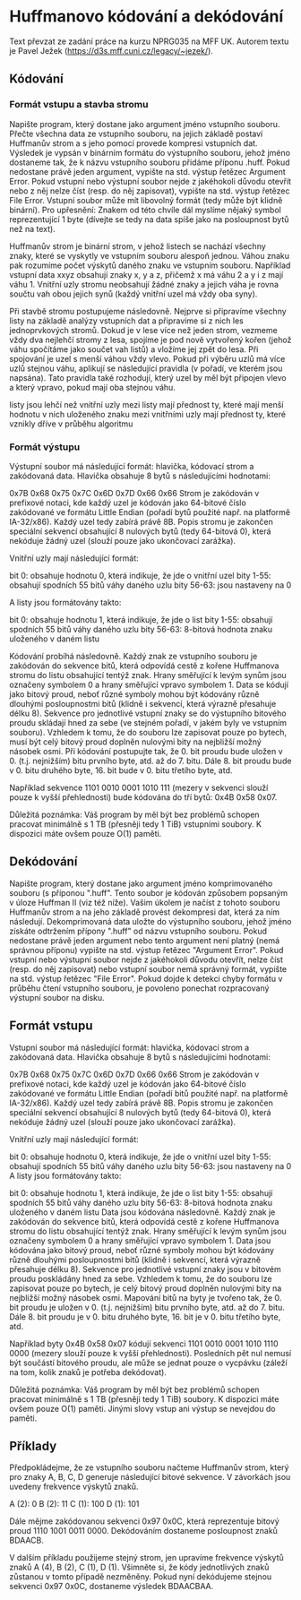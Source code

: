 # Huffmanovo kódování a dekódování

Text převzat ze zadání práce na kurzu NPRG035 na MFF UK.
Autorem textu je Pavel Ježek (https://d3s.mff.cuni.cz/legacy/~jezek/).

## Kódování

### Formát vstupu a stavba stromu
Napište program, který dostane jako argument jméno vstupního souboru. Přečte všechna data ze vstupního souboru, na jejich základě postaví Huffmanův strom a s jeho pomocí provede kompresi vstupních dat. Výsledek je vypsán v binárním formátu do výstupního souboru, jehož jméno dostaneme tak, že k názvu vstupního souboru přidáme příponu .huff. Pokud nedostane právě jeden argument, vypište na std. výstup řetězec Argument Error. Pokud vstupní nebo výstupní soubor nejde z jakéhokoli důvodu otevřít nebo z něj nelze číst (resp. do něj zapisovat), vypište na std. výstup řetězec File Error. Vstupní soubor může mít libovolný formát (tedy může být klidně binární). Pro upřesnění: Znakem od této chvíle dál myslíme nějaký symbol reprezentující 1 byte (dívejte se tedy na data spíše jako na posloupnost bytů než na text).

Huffmanův strom je binární strom, v jehož listech se nachází všechny znaky, které se vyskytly ve vstupním souboru alespoň jednou. Váhou znaku pak rozumíme počet výskytů daného znaku ve vstupním souboru. Například vstupní data xxyz obsahují znaky x, y a z, přičemž x má váhu 2 a y i z mají váhu 1. Vnitřní uzly stromu neobsahují žádné znaky a jejich váha je rovna součtu vah obou jejich synů (každý vnitřní uzel má vždy oba syny).

Při stavbě stromu postupujeme následovně. Nejprve si připravíme všechny listy na základě analýzy vstupních dat a připravíme si z nich les jednoprvkových stromů. Dokud je v lese více než jeden strom, vezmeme vždy dva nejlehčí stromy z lesa, spojíme je pod nově vytvořený kořen (jehož váhu spočítáme jako součet vah listů) a vložíme jej zpět do lesa. Při spojování je uzel s menší váhou vždy vlevo. Pokud při výběru uzlů má více uzlů stejnou váhu, aplikují se následující pravidla (v pořadí, ve kterém jsou napsána). Tato pravidla také rozhodují, který uzel by měl být připojen vlevo a který vpravo, pokud mají oba stejnou váhu.

listy jsou lehčí než vnitřní uzly
mezi listy mají přednost ty, které mají menší hodnotu v nich uloženého znaku
mezi vnitřními uzly mají přednost ty, které vznikly dříve v průběhu algoritmu

### Formát výstupu
Výstupní soubor má následující formát: hlavička, kódovací strom a zakódovaná data. Hlavička obsahuje 8 bytů s následujícími hodnotami:

0x7B 0x68 0x75 0x7C 0x6D 0x7D 0x66 0x66
Strom je zakódován v prefixové notaci, kde každý uzel je kódován jako 64-bitové číslo zakódované ve formátu Little Endian (pořadí bytů použité např. na platformě IA-32/x86). Každý uzel tedy zabírá právě 8B. Popis stromu je zakončen speciální sekvencí obsahující 8 nulových bytů (tedy 64-bitová 0), která nekóduje žádný uzel (slouží pouze jako ukončovací zarážka).

Vnitřní uzly mají následující formát:

bit 0: obsahuje hodnotu 0, která indikuje, že jde o vnitřní uzel
bity 1-55: obsahují spodních 55 bitů váhy daného uzlu
bity 56-63: jsou nastaveny na 0

A listy jsou formátovány takto:

bit 0: obsahuje hodnotu 1, která indikuje, že jde o list
bity 1-55: obsahují spodních 55 bitů váhy daného uzlu
bity 56-63: 8-bitová hodnota znaku uloženého v daném listu

Kódování probíhá následovně. Každý znak ze vstupního souboru je zakódován do sekvence bitů, která odpovídá cestě z kořene Huffmanova stromu do listu obsahující tentýž znak. Hrany směřující k levým synům jsou označeny symbolem 0 a hrany směřující vpravo symbolem 1. Data se kódují jako bitový proud, neboť různé symboly mohou být kódovány různě dlouhými posloupnostmi bitů (klidně i sekvencí, která výrazně přesahuje délku 8). Sekvence pro jednotlivé vstupní znaky se do výstupního bitového proudu skládají hned za sebe (ve stejném pořadí, v jakém byly ve vstupním souboru). Vzhledem k tomu, že do souboru lze zapisovat pouze po bytech, musí být celý bitový proud doplněn nulovými bity na nejbližší možný násobek osmi. Při kódování postupujte tak, že 0. bit proudu bude uložen v 0. (t.j. nejnižším) bitu prvního byte, atd. až do 7. bitu. Dále 8. bit proudu bude v 0. bitu druhého byte, 16. bit bude v 0. bitu třetího byte, atd.

Například sekvence 1101 0010 0001 1010 111 (mezery v sekvenci slouží pouze k vyšší přehlednosti) bude kódována do tří bytů: 0x4B 0x58 0x07.

Důležitá poznámka: Váš program by měl být bez problémů schopen pracovat minimálně s 1 TB (přesněji tedy 1 TiB) vstupními soubory. K dispozici máte ovšem pouze O(1) paměti.

## Dekódování

Napište program, který dostane jako argument jméno komprimovaného souboru (s příponou ".huff". Tento soubor je kódován způsobem popsaným v úloze Huffman II (viz též níže). Vašim úkolem je načíst z tohoto souboru Huffmanův strom a na jeho základě provést dekompresi dat, která za ním následují. Dekomprimovaná data uložte do výstupního souboru, jehož jméno získáte odtržením přípony ".huff" od názvu vstupního souboru. Pokud nedostane právě jeden argument nebo tento argument není platný (nemá správnou příponu) vypište na std. výstup řetězec "Argument Error". Pokud vstupní nebo výstupní soubor nejde z jakéhokoli důvodu otevřít, nelze číst (resp. do něj zapisovat) nebo vstupní soubor nemá správný formát, vypište na std. výstup řetězec "File Error". Pokud dojde k detekci chyby formátu v průběhu čtení vstupního souboru, je povoleno ponechat rozpracovaný výstupní soubor na disku.

## Formát vstupu

Vstupní soubor má následující formát: hlavička, kódovací strom a zakódovaná data. Hlavička obsahuje 8 bytů s následujícími hodnotami:

0x7B 0x68 0x75 0x7C 0x6D 0x7D 0x66 0x66
Strom je zakódován v prefixové notaci, kde každý uzel je kódován jako 64-bitové číslo zakódované ve formátu Little Endian (pořadí bitů použité např. na platformě IA-32/x86). Každý uzel tedy zabírá právě 8B. Popis stromu je zakončen speciální sekvencí obsahující 8 nulových bytů (tedy 64-bitová 0), která nekóduje žádný uzel (slouží pouze jako ukončovací zarážka).

Vnitřní uzly mají následující formát:

bit 0:	obsahuje hodnotu 0, která indikuje, že jde o vnitřní uzel
bity 1-55:	obsahují spodních 55 bitů váhy daného uzlu
bity 56-63:	jsou nastaveny na 0
A listy jsou formátovány takto:

bit 0:	obsahuje hodnotu 1, která indikuje, že jde o list
bity 1-55:	obsahují spodních 55 bitů váhy daného uzlu
bity 56-63:	8-bitová hodnota znaku uloženého v daném listu
Data jsou kódována následovně. Každý znak je zakódován do sekvence bitů, která odpovídá cestě z kořene Huffmanova stromu do listu obsahující tentýž znak. Hrany směřující k levým synům jsou označeny symbolem 0 a hrany směřující vpravo symbolem 1. Data jsou kódována jako bitový proud, neboť různé symboly mohou být kódovány různě dlouhými posloupnostmi bitů (klidně i sekvencí, která výrazně přesahuje délku 8). Sekvence pro jednotlivé vstupní znaky jsou v bitovém proudu poskládány hned za sebe. Vzhledem k tomu, že do souboru lze zapisovat pouze po bytech, je celý bitový proud doplněn nulovými bity na nejbližší možný násobek osmi. Mapování bitů na byty je tvořeno tak, že 0. bit proudu je uložen v 0. (t.j. nejnižším) bitu prvního byte, atd. až do 7. bitu. Dále 8. bit proudu je v 0. bitu druhého byte, 16. bit je v 0. bitu třetího byte, atd.

Například byty 0x4B 0x58 0x07 kódují sekvenci 1101 0010 0001 1010 1110 0000 (mezery slouží pouze k vyšší přehlednosti). Posledních pět nul nemusí být součástí bitového proudu, ale může se jednat pouze o vycpávku (záleží na tom, kolik znaků je potřeba dekódovat).

Důležitá poznámka: Váš program by měl být bez problémů schopen pracovat minimálně s 1 TB (přesněji tedy 1 TiB) soubory. K dispozici máte ovšem pouze O(1) paměti. Jinými slovy vstup ani výstup se nevejdou do paměti.

## Příklady

Předpokládejme, že ze vstupního souboru načteme Huffmanův strom, který pro znaky A, B, C, D generuje následující bitové sekvence. V závorkách jsou uvedeny frekvence výskytů znaků.

A (2): 0
B (2): 11
C (1): 100
D (1): 101

Dále mějme zakódovanou sekvenci 0x97 0x0C, která reprezentuje bitový proud 1110 1001 0011 0000. Dekódováním dostaneme posloupnost znaků BDAACB.

V dalším příkladu použijeme stejný strom, jen upravíme frekvence výskytů znaků A (4), B (2), C (1), D (1). Všimněte si, že kódy jednotlivých znaků zůstanou v tomto případě nezměněny. Pokud nyní dekódujeme stejnou sekvenci 0x97 0x0C, dostaneme výsledek BDAACBAA.
